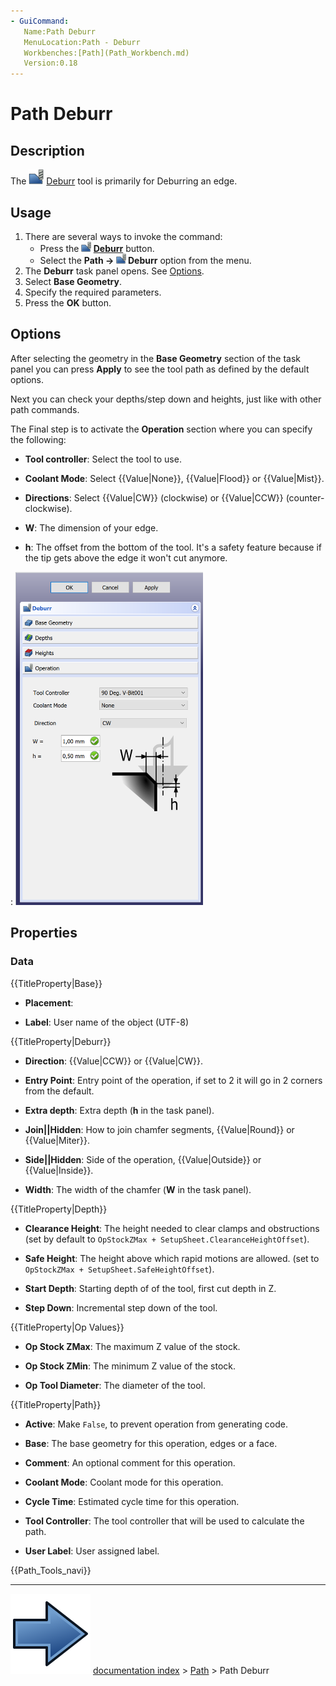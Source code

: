 ```yaml
---
- GuiCommand:
   Name:Path Deburr
   MenuLocation:Path - Deburr
   Workbenches:[Path](Path_Workbench.md)
   Version:0.18
---
```


# Path Deburr

## Description

The <img alt="" src=images/Path_Deburr.svg  style="width:24px;"> [Deburr](Path_Deburr.md) tool is primarily for Deburring an edge.

## Usage

1.  There are several ways to invoke the command:
    -   Press the **<img src="images/Path_Deburr.svg" width=16px> [Deburr](Path_Deburr.md)** button.
    -   Select the **Path → <img src="images/Path_Deburr.svg" width=16px> Deburr** option from the menu.
2.  The **Deburr** task panel opens. See [Options](#Options.md).
3.  Select **Base Geometry**.
4.  Specify the required parameters.
5.  Press the **OK** button.

## Options

After selecting the geometry in the **Base Geometry** section of the task panel you can press **Apply** to see the tool path as defined by the default options.

Next you can check your depths/step down and heights, just like with other path commands.

The Final step is to activate the **Operation** section where you can specify the following:

-    **Tool controller**: Select the tool to use.

-    **Coolant Mode**: Select {{Value|None}}, {{Value|Flood}} or {{Value|Mist}}.

-    **Directions**: Select {{Value|CW}} (clockwise) or {{Value|CCW}} (counter-clockwise).

-    **W**: The dimension of your edge.

-    **h**: The offset from the bottom of the tool. It\'s a safety feature because if the tip gets above the edge it won\'t cut anymore.



:   <img alt="Deburring interface with the options" src=images/Path_Deburr_Operations-tab.png  style="width:300px;">



## Properties

### Data


{{TitleProperty|Base}}

-    **Placement**:

-    **Label**: User name of the object (UTF-8)


{{TitleProperty|Deburr}}

-    **Direction**: {{Value|CCW}} or {{Value|CW}}.

-    **Entry Point**: Entry point of the operation, if set to 2 it will go in 2 corners from the default.

-    **Extra depth**: Extra depth (**h** in the task panel).

-    **Join||Hidden**: How to join chamfer segments, {{Value|Round}} or {{Value|Miter}}.

-    **Side||Hidden**: Side of the operation, {{Value|Outside}} or {{Value|Inside}}.

-    **Width**: The width of the chamfer (**W** in the task panel).


{{TitleProperty|Depth}}

-    **Clearance Height**: The height needed to clear clamps and obstructions (set by default to `OpStockZMax + SetupSheet.ClearanceHeightOffset`).

-    **Safe Height**: The height above which rapid motions are allowed. (set to `OpStockZMax + SetupSheet.SafeHeightOffset`).

-    **Start Depth**: Starting depth of of the tool, first cut depth in Z.

-    **Step Down**: Incremental step down of the tool.


{{TitleProperty|Op Values}}

-    **Op Stock ZMax**: The maximum Z value of the stock.

-    **Op Stock ZMin**: The minimum Z value of the stock.

-    **Op Tool Diameter**: The diameter of the tool.


{{TitleProperty|Path}}

-    **Active**: Make `False`, to prevent operation from generating code.

-    **Base**: The base geometry for this operation, edges or a face.

-    **Comment**: An optional comment for this operation.

-    **Coolant Mode**: Coolant mode for this operation.

-    **Cycle Time**: Estimated cycle time for this operation.

-    **Tool Controller**: The tool controller that will be used to calculate the path.

-    **User Label**: User assigned label.




 {{Path_Tools_navi}}



---
![](images/Button_right.svg) [documentation index](../README.md) > [Path](Path_Workbench.md) > Path Deburr
